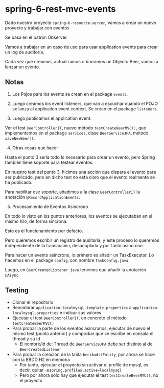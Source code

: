 # spring-6-rest-mvc-events

Dado nuestro proyecto `spring-6-resource-server`, vamos a crear un nuevo proyecto y trabajar con eventos

Se basa en el patrón Observer.

Vamos a trabajar en un caso de uso para usar application events para crear un log de auditoría.

Cada vez que creamos, actualizamos o borramos un Objecto Beer, vamos a lanzar un evento.

## Notas

1. Los Pojos para los events se crean en el package `events`.

2. Luego creamos los event listeners, que van a escuchar cuando el POJO se lanza al application event context. Se crean en el package `listeners`.

3. Luego publicamos el application event.

Ver el test `BeerControllerIT`, nuevo método `testCreateBeerMVC()`, que implementamos en el package `services`, clase `BeerServiceJPA`, método `saveNewBeer()`.

4. Otras cosas que hacer

Hasta el punto 3 sería todo lo necesario para crear un evento, pero Spring también tiene soporte para testear eventos.

En nuestro test del punto 3, hicimos una acción que dispara el evento para ser publicado, pero en dicho test no está claro que el evento realmente se ha publicado.

Para habilitar ese soporte, añadimos a la clase `BeerControllerIT` la anotación `@RecordApplicationEvents`.

5. Procesamiento de Eventos Asíncrono

En todo lo visto en los puntos anteriores, los eventos se ejecutaban en el mismo hilo, de forma síncrona.

Este es el funcionamiento por defecto.

Pero queremos escribir un registro de auditoría, y este proceso lo queremos independiente de la transacción, desacoplado y por tanto asíncrono.

Para hacer un evento asíncrono, lo primero es añadir un TaskExecutor. Lo hacemos en el package `config`, con nombre `TaskConfig.java`.

Luego, en `BeerCreatedListener.java` tenemos que añadir la anotación `@Async`.

## Testing

- Clonar el repositorio
- Renombrar `application-localmysql.template.properties` a `application-localmysql.properties` e indicar sus valores
- Ejecutar el test `BeerControllerIT`, en concreto el método `testCreateBeerMVC()`
- Para probar la parte de los eventos asíncronos, ejecutar de nuevo el mismo test (punto anterior) y comprobar que se escribe en consola el thread y su id
  - El nombre/id del Thread de `BeerServiceJPA` debe ser distinto al de `BeerCreatedListener`
- Para probar la creación de la tabla `beerAuditEntity`, por ahora se hace con la BBDD H2 en memoria
  - Por tanto, ejecutar el proyecto sin activar el profile de mysql, es decir, quitar `-Dspring.profiles.active=localmysql`
  - Pero por ahora solo hay que ejecutar el test `testCreateBeerMVC()`, no el proyecto